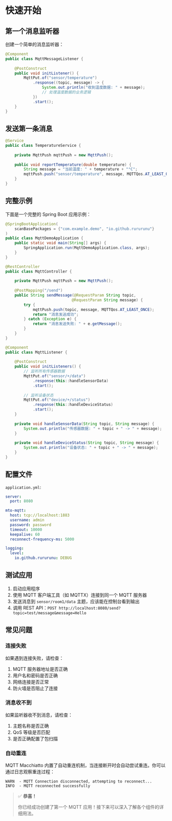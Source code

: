 # 快速开始

## 第一个消息监听器

创建一个简单的消息监听器：

```java
@Component
public class MqttMessageListener {
    
    @PostConstruct
    public void initListener() {
        MqttPut.of("sensor/temperature")
            .response((topic, message) -> {
                System.out.println("收到温度数据: " + message);
                // 处理温度数据的业务逻辑
            })
            .start();
    }
}
```

## 发送第一条消息

```java
@Service
public class TemperatureService {
    
    private MqttPush mqttPush = new MqttPush();
    
    public void reportTemperature(double temperature) {
        String message = "当前温度: " + temperature + "°C";
        mqttPush.push("sensor/temperature", message, MQTTQos.AT_LEAST_ONCE);
    }
}
```

## 完整示例

下面是一个完整的 Spring Boot 应用示例：

```java
@SpringBootApplication(
    scanBasePackages = {"com.example.demo", "io.github.rururunu"}
)
public class MqttDemoApplication {
    public static void main(String[] args) {
        SpringApplication.run(MqttDemoApplication.class, args);
    }
}

@RestController
public class MqttController {
    
    private MqttPush mqttPush = new MqttPush();
    
    @PostMapping("/send")
    public String sendMessage(@RequestParam String topic, 
                             @RequestParam String message) {
        try {
            mqttPush.push(topic, message, MQTTQos.AT_LEAST_ONCE);
            return "消息发送成功";
        } catch (Exception e) {
            return "消息发送失败: " + e.getMessage();
        }
    }
}

@Component
public class MqttListener {
    
    @PostConstruct
    public void initListeners() {
        // 监听所有传感器数据
        MqttPut.of("sensor/+/data")
            .response(this::handleSensorData)
            .start();
        
        // 监听设备状态
        MqttPut.of("device/+/status")
            .response(this::handleDeviceStatus)
            .start();
    }
    
    private void handleSensorData(String topic, String message) {
        System.out.println("传感器数据: " + topic + " -> " + message);
    }
    
    private void handleDeviceStatus(String topic, String message) {
        System.out.println("设备状态: " + topic + " -> " + message);
    }
}
```

## 配置文件

`application.yml`:

```yaml
server:
  port: 8080

mto-mqtt:
  host: tcp://localhost:1883
  username: admin
  password: password
  timeout: 10000
  keepalive: 60
  reconnect-frequency-ms: 5000

logging:
  level:
    io.github.rururunu: DEBUG
```

## 测试应用

1. 启动应用程序
2. 使用 MQTT 客户端工具（如 MQTTX）连接到同一个 MQTT 服务器
3. 发送消息到 `sensor/room1/data` 主题，应该能在控制台看到输出
4. 调用 REST API：`POST http://localhost:8080/send?topic=test/message&message=Hello`

## 常见问题

### 连接失败

如果遇到连接失败，请检查：

1. MQTT 服务器地址是否正确
2. 用户名和密码是否正确
3. 网络连接是否正常
4. 防火墙是否阻止了连接

### 消息收不到

如果监听器收不到消息，请检查：

1. 主题名称是否正确
2. QoS 等级是否匹配
3. 是否正确配置了包扫描

### 自动重连

MQTT Macchiatto 内置了自动重连机制，当连接断开时会自动尝试重连。你可以通过日志观察重连过程：

```
WARN  - MQTT Connection disconnected, attempting to reconnect...
INFO  - MQTT reconnected successfully
```

> ✅ **恭喜！**
> 
> 你已经成功创建了第一个 MQTT 应用！接下来可以深入了解各个组件的详细用法。